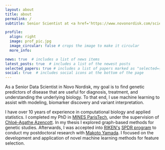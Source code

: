 ```yaml
---
layout: about
title: about
permalink: /
subtitle: Senior Scientist at <a href='https://www.novonordisk.com/science-and-technology/research-and-technology-centres/oxford-research-centre.html'>Novo Nordisk</a>. London, United Kingdom.

profile:
  align: right
  image: prof_pic.jpg
  image_circular: false # crops the image to make it circular
  more_info: 

news: true  # includes a list of news items
latest_posts: true  # includes a list of the newest posts
selected_papers: true # includes a list of papers marked as "selected={true}"
social: true  # includes social icons at the bottom of the page
---
```


As a Senior Data Scientist in Novo Nordisk, my goal is to find genetic predictors of disease that are useful for diagnosis, treatment, and understanding the underlying biology. To that end, I use machine learning to assist with modeling, biomarker discovery and variant interpretation.

I have over 10 years of experience in computational biology and applied statistics. I completed my PhD in [MINES ParisTech](www.mines-paristech.fr), under the supervision of [Chloé-Agathe Azencott](https://cazencott.info/). In my thesis I explored graph-based methods for genetic studies. Afterwards, I was accepted into [RIKEN's](https://www.riken.jp/en/research/labs/aip/) [SPDR program](https://www.riken.jp/en/careers/programs/spdr/) to conduct my postdoctoral research with [Makoto Yamada](https://www.oist.jp/research/makoto-yamada). I focused on the development and application of novel machine learning methods for feature selection.

